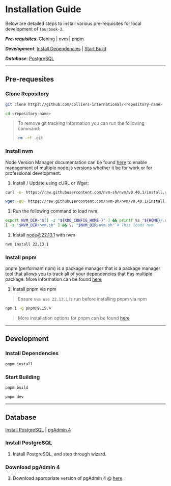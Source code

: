 # Installation Guide

Below are detailed steps to install various pre-requisites for local development of `tourbook-2`.

_**Pre-requisites**_: [Cloning](#clone-repository) | [nvm](#install-nvm) | [pnpm](#install-pnpm)

_**Development**_: [Install Dependencies](#install-dependencies) | [Start Build](#start-building)

_**Database**_: [PostgreSQL](#install-postgresql)

____

## Pre-requesites

### Clone Repository

```bash
git clone https://github.com/colliers-international/<repository-name>

```

```bash
cd <repository-name>
```

> To remove git tracking information you can run the following command:
>
> ```bash
> rm -rf .git
> ```

### Install nvm

Node Version Manager documentation can be found [here](https://github.com/nvm-sh/nvm) to enable management of multiple node.js versions whether it be for work or for professional development.

1. Install / Update using cURL or Wget:

```bash
curl -o- https://raw.githubusercontent.com/nvm-sh/nvm/v0.40.1/install.sh | bash
```

```bash
wget -qO- https://raw.githubusercontent.com/nvm-sh/nvm/v0.40.1/install.sh | bash
```

1. Run the following command to load nvm.

```bash
export NVM_DIR="$([ -z "${XDG_CONFIG_HOME-}" ] && printf %s "${HOME}/.nvm" || printf %s "${XDG_CONFIG_HOME}/nvm")"
[ -s "$NVM_DIR/nvm.sh" ] && \. "$NVM_DIR/nvm.sh" # This loads nvm
```

1. Install node@22.13.1 with nvm

```bash
nvm install 22.13.1
```

### Install pnpm

pnpm (performant npm) is a package manager that is a package manager tool that allows you to track all of your dependencies that has multiple package. More information can be found [here](https://pnpm.io/)

1. Install pnpm via npm

> Ensure `nvm use 22.13.1` is run before installing pnpm via npm

```bash
npm i -g pnpm@9.15.4
```

> More installation options for pnpm can be found [here](https://pnpm.io/installation#using-a-standalone-script)

____

## Development

### Install Dependencies

```bash
pnpm install
```

### Start Building

```bash
pnpm build

pnpm dev
```

____

## Database

[Install PostgreSQL](#install-postgresql) | [pgAdmin 4](#download-pgadmin-4)

### Install PostgreSQL

1. Install PostgreSQL, and step through wizard.

### Download pgAdmin 4

1. Download appropriate version of pgAdmin 4 @ [here](https://www.pgadmin.org/download/).
